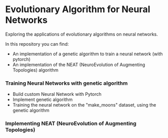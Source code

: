 # Evolutionary Algorithm for Neural Networks

Exploring the applications of evolutionary algorithms on neural networks.

In this repository you can find:
- An implementation of a genetic algorithm to train a neural network (with pytorch)
- An implementation of the NEAT (NeuroEvolution of Augmenting Topologies) algorithm

### Training Neural Networks with genetic algorithm
- Build custom Neural Network with Pytorch
- Implement genetic algorithm
- Training the neural network on the "make_moons" dataset, using the genetic algorithm


### Implementing NEAT (NeuroEvolution of Augmenting Topologies)
